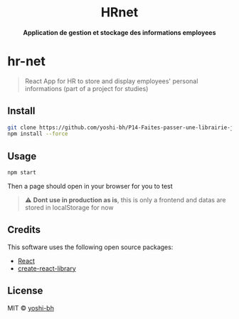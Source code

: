 <h1 align="center">HRnet</h1>
<h4 align="center">Application de gestion et stockage des informations employees</h4>

# hr-net

> React App for HR to store and display employees' personal informations (part of a project for studies)

## Install

```bash
git clone https://github.com/yoshi-bh/P14-Faites-passer-une-librairie-jQuery-vers-React.git
npm install --force
```

## Usage

```bash
npm start
```

Then a page should open in your browser for you to test
> :warning: **Dont use in production as is**, this is only a frontend and datas are stored in localStorage for now

## Credits

This software uses the following open source packages:

- [React](https://fr.reactjs.org/)
- [create-react-library](https://www.npmjs.com/package/create-react-library)

## License

MIT © [yoshi-bh](https://github.com/yoshi-bh)
